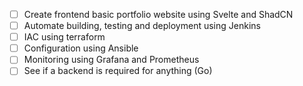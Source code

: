 - [ ] Create frontend basic portfolio website using Svelte and ShadCN
- [ ] Automate building, testing and deployment using Jenkins
- [ ] IAC using terraform
- [ ] Configuration using Ansible
- [ ] Monitoring using Grafana and Prometheus
- [ ] See if a backend is required for anything (Go)